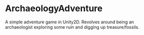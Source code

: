 # ArchaeologyAdventure
A simple adventure game in Unity2D. Revolves around being an archaeologist exploring some ruin and digging up treasure/fossils. 
